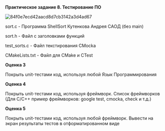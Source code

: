 **Практическое задание 8. Тестирование ПО**

![84f0e7ecd42aacd8d7cb3142a3d4ad67](https://github.com/user-attachments/assets/209c00d5-786e-45b5-b4aa-75b79c0ed987)

sort.c - Программа ShellSort Кутенкова Андрея САОД (без main)

sort.h - Файл с заголовками функций

test_sorts.c - Файл текстирования CMocka

CMakeLists.txt - Файл для CMake и CTest

**Оценка 3**

Покрыть unit-тестами код, используя любой Язык Программирования


**Оценка 4**

Покрыть unit-тестами код, используя фреймворк. Список фреймворков
(Для C/C++ пример фреймворков: google test, cmocka, check и т.д.)

**Оценка 5**

Покрыть unit-тестами код, используя любой фреймворк. Вывести на экран результаты тестов в отформатированном виде 
